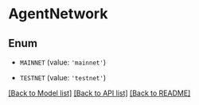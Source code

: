 # AgentNetwork


## Enum

* `MAINNET` (value: `'mainnet'`)

* `TESTNET` (value: `'testnet'`)

[[Back to Model list]](../README.md#documentation-for-models) [[Back to API list]](../README.md#documentation-for-api-endpoints) [[Back to README]](../README.md)


